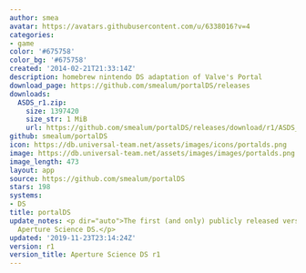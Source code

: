 ```yaml
---
author: smea
avatar: https://avatars.githubusercontent.com/u/6338016?v=4
categories:
- game
color: '#675758'
color_bg: '#675758'
created: '2014-02-21T21:33:14Z'
description: homebrew nintendo DS adaptation of Valve's Portal
download_page: https://github.com/smealum/portalDS/releases
downloads:
  ASDS_r1.zip:
    size: 1397420
    size_str: 1 MiB
    url: https://github.com/smealum/portalDS/releases/download/r1/ASDS_r1.zip
github: smealum/portalDS
icon: https://db.universal-team.net/assets/images/icons/portalds.png
image: https://db.universal-team.net/assets/images/images/portalds.png
image_length: 473
layout: app
source: https://github.com/smealum/portalDS
stars: 198
systems:
- DS
title: portalDS
update_notes: <p dir="auto">The first (and only) publicly released version of the
  Aperture Science DS.</p>
updated: '2019-11-23T23:14:24Z'
version: r1
version_title: Aperture Science DS r1
---
```

